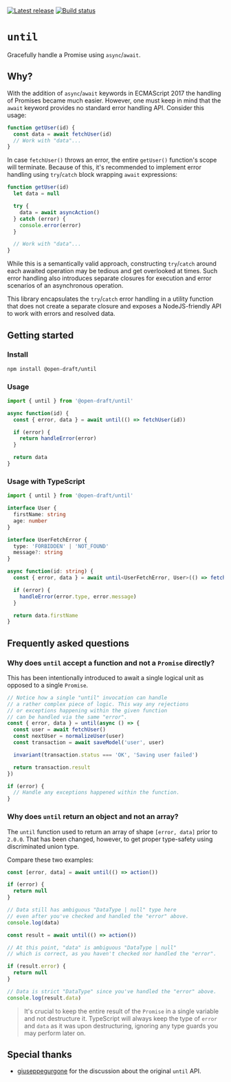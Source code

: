 [![Latest release](https://img.shields.io/npm/v/@open-draft/until.svg)](https://www.npmjs.com/package/@open-draft/until)
[![Build status](https://circleci.com/gh/open-draft/until.svg?style=shield)](https://circleci.com/gh/open-draft/until)

# `until`

Gracefully handle a Promise using `async`/`await`.

## Why?

With the addition of `async`/`await` keywords in ECMAScript 2017 the handling of Promises became much easier. However, one must keep in mind that the `await` keyword provides no standard error handling API. Consider this usage:

```js
function getUser(id) {
  const data = await fetchUser(id)
  // Work with "data"...
}
```

In case `fetchUser()` throws an error, the entire `getUser()` function's scope will terminate. Because of this, it's recommended to implement error handling using `try`/`catch` block wrapping `await` expressions:

```js
function getUser(id)
  let data = null

  try {
    data = await asyncAction()
  } catch (error) {
    console.error(error)
  }

  // Work with "data"...
}
```

While this is a semantically valid approach, constructing `try`/`catch` around each awaited operation may be tedious and get overlooked at times. Such error handling also introduces separate closures for execution and error scenarios of an asynchronous operation.

This library encapsulates the `try`/`catch` error handling in a utility function that does not create a separate closure and exposes a NodeJS-friendly API to work with errors and resolved data.

## Getting started

### Install

```bash
npm install @open-draft/until
```

### Usage

```js
import { until } from '@open-draft/until'

async function(id) {
  const { error, data } = await until(() => fetchUser(id))

  if (error) {
    return handleError(error)
  }

  return data
}
```

### Usage with TypeScript

```ts
import { until } from '@open-draft/until'

interface User {
  firstName: string
  age: number
}

interface UserFetchError {
  type: 'FORBIDDEN' | 'NOT_FOUND'
  message?: string
}

async function(id: string) {
  const { error, data } = await until<UserFetchError, User>(() => fetchUser(id))

  if (error) {
    handleError(error.type, error.message)
  }

  return data.firstName
}
```

## Frequently asked questions

### Why does `until` accept a function and not a `Promise` directly?

This has been intentionally introduced to await a single logical unit as opposed to a single `Promise`.

```js
// Notice how a single "until" invocation can handle
// a rather complex piece of logic. This way any rejections
// or exceptions happening within the given function
// can be handled via the same "error".
const { error, data } = until(async () => {
  const user = await fetchUser()
  const nextUser = normalizeUser(user)
  const transaction = await saveModel('user', user)

  invariant(transaction.status === 'OK', 'Saving user failed')

  return transaction.result
})

if (error) {
  // Handle any exceptions happened within the function.
}
```

### Why does `until` return an object and not an array?

The `until` function used to return an array of shape `[error, data]` prior to `2.0.0`. That has been changed, however, to get proper type-safety using discriminated union type.

Compare these two examples:

```ts
const [error, data] = await until(() => action())

if (error) {
  return null
}

// Data still has ambiguous "DataType | null" type here
// even after you've checked and handled the "error" above.
console.log(data)
```

```ts
const result = await until(() => action())

// At this point, "data" is ambiguous "DataType | null"
// which is correct, as you haven't checked nor handled the "error".

if (result.error) {
  return null
}

// Data is strict "DataType" since you've handled the "error" above.
console.log(result.data)
```

> It's crucial to keep the entire result of the `Promise` in a single variable and not destructure it. TypeScript will always keep the type of `error` and `data` as it was upon destructuring, ignoring any type guards you may perform later on.

## Special thanks

- [giuseppegurgone](https://twitter.com/giuseppegurgone) for the discussion about the original `until` API.
